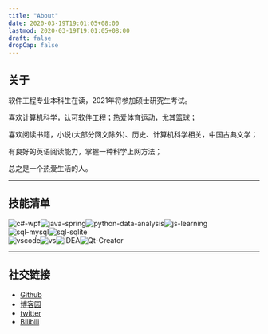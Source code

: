 ```yaml
---
title: "About"
date: 2020-03-19T19:01:05+08:00
lastmod: 2020-03-19T19:01:05+08:00
draft: false
dropCap: false
---
```

## 关于

软件工程专业本科生在读，2021年将参加硕士研究生考试。

喜欢计算机科学，认可软件工程；热爱体育运动，尤其篮球；

喜欢阅读书籍，小说(大部分网文除外)、历史、计算机科学相关，中国古典文学；

有良好的英语阅读能力，掌握一种科学上网方法；

总之是一个热爱生活的人。

---



## 技能清单
<div style='display: flex;'>
    <img src="https://img.shields.io/badge/C%23-WPF-blue" alt="c#-wpf" />
	<img src="https://img.shields.io/badge/Java-Spring-brightgreen" alt="java-spring" />
	<img src="https://img.shields.io/badge/Python-Data--analysis--lib-blue" alt="python-data-analysis" />
	<img src="https://img.shields.io/badge/JavaScript-learning--React-brightgreen" alt="js-learning" />
</div>
<div style='display: flex;'>
    <img src="https://img.shields.io/badge/SQL-MySQL-blue" alt="sql-mysql" />
	<img src="https://img.shields.io/badge/SQL-sqlite-blue" alt="sql-sqlite" />
</div>
<div style='display: flex;'>
    <img src="https://img.shields.io/badge/Editor-VS--Code-blue" alt="vscode" />
	<img src="https://img.shields.io/badge/IDE-VS-blue" alt="vs"  />
	<img src="https://img.shields.io/badge/IDE-IDEA-blue" alt="IDEA"  />
	<img src="https://img.shields.io/badge/IDE-Qt--Creator-green" alt="Qt-Creator" />
</div>



---







## 社交链接

- [Github](https://github.com/jaywhen)
- [博客园](https://www.cnblogs.com/Jaywhen-xiang/)
- [twitter](https://twitter.com/jaywhen6)
- [Bilibili](https://space.bilibili.com/129382476)
